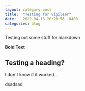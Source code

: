 ```yaml
---
layout: category-post
title:  "Testing for Vigilear"
date:   2022-04-16 20:20:56 -0400
categories: blog
---
```

Testing out some stuff for markdown

**Bold Text**



## Testing a heading?

I don't know if it worked...

dsadsad